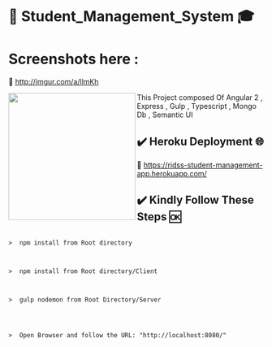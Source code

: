 #  :department_store: Student_Management_System   :mortar_board: 

# Screenshots here : 
:link: <a>http://imgur.com/a/llmKh</a>

<a href="http://i.imgur.com/L6EKp0H.png"><img src="http://i.imgur.com/L6EKp0H.png" align="left" width="250"></a>

This Project composed Of Angular 2 , Express , Gulp , Typescript , Mongo Db , Semantic UI

##  :heavy_check_mark:  Heroku Deployment   :globe_with_meridians:
                                                                                                                
 :link:   https://ridss-student-management-app.herokuapp.com/ 
  
##  :heavy_check_mark:  Kindly Follow These Steps   :ok:
                                                                         
                                                                          
 
  ```
  
>  npm install from Root directory

                                                                 
                                                                    
>  npm install from Root directory/Client

                                                                    
                                                                      
>  gulp nodemon from Root Directory/Server

                                                                      
                                                           

>  Open Browser and follow the URL: "http://localhost:8080/"


```
